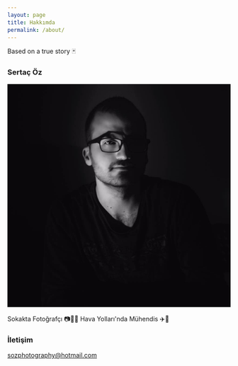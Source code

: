 ```yaml
---
layout: page
title: Hakkımda
permalink: /about/
---
```


Based on a true story 🃏

### Sertaç Öz

<a href="{{ site.url }}" class="image avatar"><img class="editable" src="/images/avatar.jpg" alt="{{ site.author.name }}"></a>

Sokakta Fotoğrafçı 📷🚶🏻 
Hava Yolları'nda Mühendis ✈️👔

### İletişim

[sozphotography@hotmail.com](mailto:sozphotography@hotmail.com)
